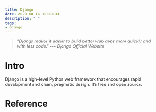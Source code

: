 ```yaml
---
title: Django
date: 2023-08-16 15:38:34
description: " "
tags:
- Django
---
```


> *"Django makes it easier to build better web apps more quickly and with less code." --- Django Official Website*

# Intro
Django is a high-level Python web framework that encourages rapid development and clean, pragmatic design. It’s free and open source.

# Reference
